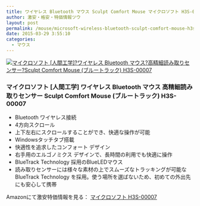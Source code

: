 ```yaml
---
title: ワイヤレス Bluetooth マウス Sculpt Comfort Mouse マイクロソフト H3S-00007 タイムセール54%0FF激安特価1,800円台！送料無料！
author: 激安・格安・特価情報ツウ
layout: post
permalink: /mouse/microsoft-wireless-bluetooth-sculpt-comfort-mouse-h3s-00007.html
date: 2015-03-29 3:55:10
categories:
  - マウス
---
```

<div class="img-bg2 img_L">
<a href="http://www.amazon.co.jp/exec/obidos/ASIN/B00DFQWGYE/tokkajohotsu-22/ref=nosim/" name="amanatulink" target="_blank"><img src="http://ecx.images-amazon.com/images/I/419ZFXuLcyL._SL160_.jpg" alt="マイクロソフト [人間工学]?ワイヤレス Bluetooth マウス?高精細読み取りセンサー?Sculpt Comfort Mouse (ブルートラック)  H3S-00007" style="border: none;" /></a>
</div>

### マイクロソフト [人間工学] ワイヤレス Bluetooth マウス 高精細読み取りセンサー Sculpt Comfort Mouse (ブルートラック) H3S-00007

* Bluetooth ワイヤレス接続
* 4方向スクロール
* 上下左右にスクロールすることができ、快適な操作が可能
* Windowsタッチタブ搭載
* 快適性を追求したコンフォート デザイン
* 右手用のエルゴノミクス デザインで、長時間の利用でも快適に操作
* BlueTrack Technology 採用のBlueLEDマウス
* 読み取りセンサーには様々な素材の上でスムーズなトラッキングが可能な BlueTrack Technology を採用。使う場所を選ばないため、初めての外出先にも安心して携帯

Amazonにて激安特価情報を見る： <span class="fs150p"><a href="http://www.amazon.co.jp/exec/obidos/ASIN/B00DFQWGYE/tokkajohotsu-22/ref=nosim/" target="_blank">マイクロソフト H3S-00007</a></span>
